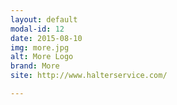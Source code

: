 ```yaml
---
layout: default
modal-id: 12
date: 2015-08-10
img: more.jpg
alt: More Logo
brand: More
site: http://www.halterservice.com/

---
```

